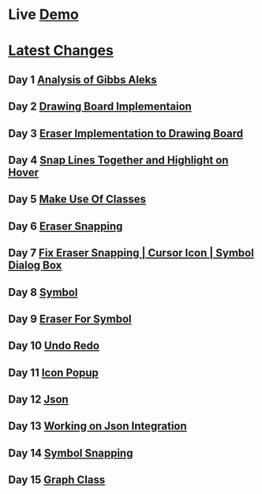 ﻿# Live [Demo](https://omkarmraskar.github.io/Aleks/)

# [Latest Changes](https://github.com/omkarmraskar/Aleks/tree/1-Dev)

## Day 1 [Analysis of Gibbs Aleks](https://github.com/omkarmraskar/Aleks/blob/main/Day1.md)
## Day 2 [Drawing Board Implementaion](https://github.com/omkarmraskar/Aleks/commit/8efcb0edf76b7c2101b8a828bd423e6a29b678f8#diff-b335630551682c19a781afebcf4d07bf978fb1f8ac04c6bf87428ed5106870f5)
## Day 3 [Eraser Implementation to Drawing Board](https://github.com/omkarmraskar/Aleks/commit/0abdc94aff29dbac6d9ee7d17e4b4bf8e832b537)
## Day 4 [Snap Lines Together and Highlight on Hover](https://github.com/omkarmraskar/Aleks/commit/c5839008b7b9dfa37fba0c2bac73dc7ccc7bb464)
## Day 5 [Make Use Of Classes](https://github.com/omkarmraskar/Aleks/commit/7114c13f323e57df6ec950e292b75b1e54088ae7)
## Day 6 [Eraser Snapping](https://github.com/omkarmraskar/Aleks/commit/25db9be7e67626c91edf264aba9129a161d66e16)
## Day 7 [Fix Eraser Snapping | Cursor Icon | Symbol Dialog Box](https://github.com/omkarmraskar/Aleks/commit/c5bd69e9a29dd66b2afd19b7d0ff05bdb37f446c)
## Day 8 [Symbol](https://github.com/omkarmraskar/Aleks/commit/f137e4c10d5a20c73bc015a964cc4ec38c8f2b95)
## Day 9 [Eraser For Symbol](https://github.com/omkarmraskar/Aleks/commit/3ffada81b914194171a794b81508409dfb1477b4)
## Day 10 [Undo Redo](https://github.com/omkarmraskar/Aleks/commit/20ce9d1eab40586cd5010cedd201fde51f7e7119)
## Day 11 [Icon Popup](https://github.com/omkarmraskar/Aleks/commit/cc0e4c4b72bcba8ee29c98e578e51d3fd704a088)
## Day 12 [Json](https://github.com/omkarmraskar/Aleks/commit/342a4fa4074dd591c1adcabb4c23f2044fe228bf)
## Day 13 [Working on Json Integration](https://github.com/omkarmraskar/Aleks/commit/2f6922134794366b61eb6f5197325466aa76221f)
## Day 14 [Symbol Snapping](https://github.com/omkarmraskar/Aleks/commit/3eff5893d3bf088382ec80b17dc0ca1414efeb99)
## Day 15 [Graph Class](https://github.com/omkarmraskar/Aleks/commit/78a2b8ce253a7c802e844ed46ee613b5e3229e76)
